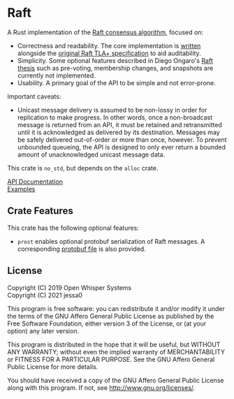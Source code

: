 # Raft

A Rust implementation of the [Raft consensus algorithm](https://raft.github.io/), focused on:

- Correctness and readability. The core implementation is [written](src/core.rs) alongside the [original Raft TLA+
  specification](https://github.com/ongardie/raft.tla) to aid auditability.
- Simplicity. Some optional features described in Diego Ongaro's [Raft
  thesis](http://web.stanford.edu/~ouster/cgi-bin/papers/OngaroPhD.pdf) such as pre-voting, membership changes, and
  snapshots are currently not implemented.
- Usability. A primary goal of the API to be simple and not error-prone.

Important caveats:

- Unicast message delivery is assumed to be non-lossy in order for replication to make progress. In other words, once a
  non-broadcast message is returned from an API, it must be retained and retransmitted until it is acknowledged as
  delivered by its destination. Messages may be safely delivered out-of-order or more than once, however. To prevent
  unbounded queueing, the API is designed to only ever return a bounded amount of unacknowledged unicast message data.

This crate is `no_std`, but depends on the `alloc` crate.

[API Documentation](https://simple-raft-rs.github.io/raft-rs/raft)  
[Examples](examples)

## Crate Features

This crate has the following optional features:

- `prost` enables optional protobuf serialization of Raft messages. A corresponding [protobuf file](src/raft.proto) is
  also provided.

## License

Copyright (C) 2019 Open Whisper Systems  
Copyright (C) 2021 jessa0

This program is free software: you can redistribute it and/or modify
it under the terms of the GNU Affero General Public License as published by
the Free Software Foundation, either version 3 of the License, or
(at your option) any later version.

This program is distributed in the hope that it will be useful,
but WITHOUT ANY WARRANTY; without even the implied warranty of
MERCHANTABILITY or FITNESS FOR A PARTICULAR PURPOSE.  See the
GNU Affero General Public License for more details.

You should have received a copy of the GNU Affero General Public License
along with this program.  If not, see <http://www.gnu.org/licenses/>.
